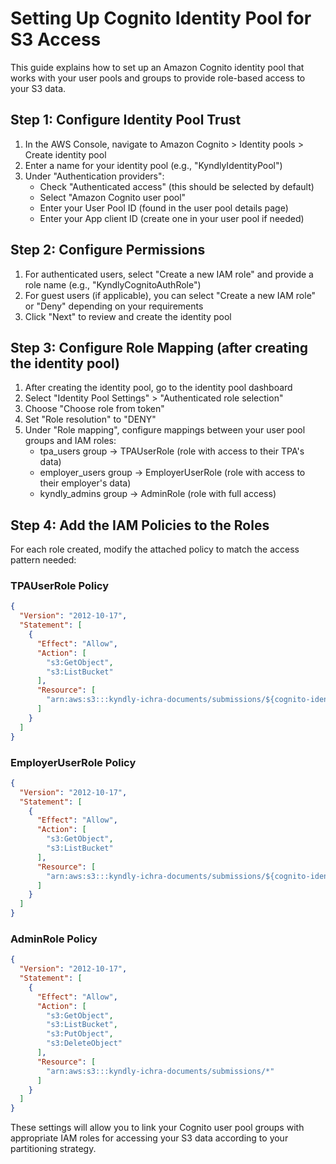 # Setting Up Cognito Identity Pool for S3 Access

This guide explains how to set up an Amazon Cognito identity pool that works with your user pools and groups to provide role-based access to your S3 data.

## Step 1: Configure Identity Pool Trust

1. In the AWS Console, navigate to Amazon Cognito > Identity pools > Create identity pool
2. Enter a name for your identity pool (e.g., "KyndlyIdentityPool")
3. Under "Authentication providers":
   - Check "Authenticated access" (this should be selected by default)
   - Select "Amazon Cognito user pool"
   - Enter your User Pool ID (found in the user pool details page)
   - Enter your App client ID (create one in your user pool if needed)

## Step 2: Configure Permissions

1. For authenticated users, select "Create a new IAM role" and provide a role name (e.g., "KyndlyCognitoAuthRole")
2. For guest users (if applicable), you can select "Create a new IAM role" or "Deny" depending on your requirements
3. Click "Next" to review and create the identity pool

## Step 3: Configure Role Mapping (after creating the identity pool)

1. After creating the identity pool, go to the identity pool dashboard
2. Select "Identity Pool Settings" > "Authenticated role selection"
3. Choose "Choose role from token"
4. Set "Role resolution" to "DENY"
5. Under "Role mapping", configure mappings between your user pool groups and IAM roles:
   - tpa_users group → TPAUserRole (role with access to their TPA's data)
   - employer_users group → EmployerUserRole (role with access to their employer's data)
   - kyndly_admins group → AdminRole (role with full access)

## Step 4: Add the IAM Policies to the Roles

For each role created, modify the attached policy to match the access pattern needed:

### TPAUserRole Policy
```json
{
  "Version": "2012-10-17",
  "Statement": [
    {
      "Effect": "Allow",
      "Action": [
        "s3:GetObject",
        "s3:ListBucket"
      ],
      "Resource": [
        "arn:aws:s3:::kyndly-ichra-documents/submissions/${cognito-identity.amazonaws.com:sub:tpa_id}/*"
      ]
    }
  ]
}
```

### EmployerUserRole Policy
```json
{
  "Version": "2012-10-17",
  "Statement": [
    {
      "Effect": "Allow",
      "Action": [
        "s3:GetObject",
        "s3:ListBucket"
      ],
      "Resource": [
        "arn:aws:s3:::kyndly-ichra-documents/submissions/${cognito-identity.amazonaws.com:sub:tpa_id}/${cognito-identity.amazonaws.com:sub:employer_id}/*"
      ]
    }
  ]
}
```

### AdminRole Policy
```json
{
  "Version": "2012-10-17",
  "Statement": [
    {
      "Effect": "Allow",
      "Action": [
        "s3:GetObject",
        "s3:ListBucket",
        "s3:PutObject",
        "s3:DeleteObject"
      ],
      "Resource": [
        "arn:aws:s3:::kyndly-ichra-documents/submissions/*"
      ]
    }
  ]
}
```

These settings will allow you to link your Cognito user pool groups with appropriate IAM roles for accessing your S3 data according to your partitioning strategy. 